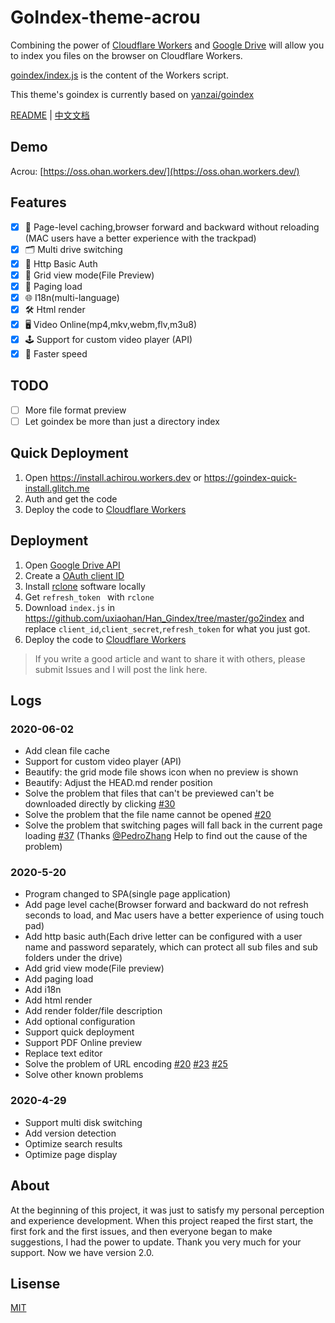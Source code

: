 

# GoIndex-theme-acrou 
Combining the power of [Cloudflare Workers](https://workers.cloudflare.com/) and [Google Drive](https://www.google.com/drive/) will allow you to index you files on the browser on Cloudflare Workers.    

[goindex/index.js](https://github.com/uxiaohan/Han_Gindex/go2index) is the content of the Workers script.  

This theme's goindex is currently based on [yanzai/goindex](https://github.com/yanzai/goindex/)

[README](README.md) | [中文文档](README_zh.md)

## Demo  

Acrou: [https://oss.ohan.workers.dev/](https://oss.ohan.workers.dev/) 

## Features

- [x] 👑 Page-level caching,browser forward and backward without reloading (MAC users have a better experience with the trackpad)
- [x] 🗂 Multi drive switching
- [x] 🔐 Http Basic Auth
- [x] 🎨 Grid view mode(File Preview)
- [x] 🎯 Paging load
- [x] 🌐 I18n(multi-language)
- [x] 🛠 Html render 
- [x] 🖥 Video Online(mp4,mkv,webm,flv,m3u8)
- [x] 🕹 Support for custom video player (API)
- [x] 🚀 Faster speed

## TODO

- [ ] More file format preview
- [ ] Let goindex be more than just a directory index

## Quick Deployment

1. Open https://install.achirou.workers.dev or https://goindex-quick-install.glitch.me  
2. Auth and get the code  
3. Deploy the code to [Cloudflare Workers](https://www.cloudflare.com/)

## Deployment  

1. Open [Google Drive API](https://console.developers.google.com/apis/api/drive.googleapis.com/overview)
2. Create a [OAuth client ID](https://console.developers.google.com/apis/credentials/oauthclient)
3. Install [rclone](https://rclone.org/downloads/) software locally
4. Get `refresh_token ` with `rclone`
5. Download `index.js` in https://github.com/uxiaohan/Han_Gindex/tree/master/go2index and replace `client_id`,`client_secret`,`refresh_token` for what you just got.
6. Deploy the code to [Cloudflare Workers](https://www.cloudflare.com/)

> If you write a good article and want to share it with others, please submit Issues and I will post the link here.

## Logs

### 2020-06-02

- Add clean file cache
- Support for custom video player (API)
- Beautify: the grid mode file shows icon when no preview is shown
- Beautify: Adjust the HEAD.md render position
- Solve the problem that files that can't be previewed can't be downloaded directly by clicking [#30](https://github.com/uxiaohan/Han_Gindex/issues/30)
- Solve the problem that the file name cannot be opened [#20](https://github.com/uxiaohan/Han_Gindex/issues/20)
- Solve the problem that switching pages will fall back in the current page loading [#37](https://github.com/uxiaohan/Han_Gindex/issues/37) (Thanks [@PedroZhang](https://github.com/PedroZhang) Help to find out the cause of the problem)

### 2020-5-20

- Program changed to SPA(single page application)
- Add page level cache(Browser forward and backward do not refresh seconds to load, and Mac users have a better experience of using touch pad)
- Add http basic auth(Each drive letter can be configured with a user name and password separately, which can protect all sub files and sub folders under the drive)
- Add  grid view mode(File preview)
- Add paging load
- Add  i18n
- Add html render 
- Add render folder/file description
- Add optional configuration
- Support quick deployment
- Support PDF Online preview
- Replace text editor
- Solve the problem of URL encoding [#20](https://github.com/uxiaohan/Han_Gindex/issues/20) [#23](https://github.com/uxiaohan/Han_Gindex/issues/23) [#25](https://github.com/uxiaohan/Han_Gindex/issues/25)
- Solve other known problems

### 2020-4-29

- Support multi disk switching
- Add version detection
- Optimize search results
- Optimize page display

## About

At the beginning of this project, it was just to satisfy my personal perception and experience development. When this project reaped the first start, the first fork and the first issues, and then everyone began to make suggestions, I had the power to update. Thank you very much for your support. Now we have version 2.0.

## Lisense

[MIT](LICENSE)

